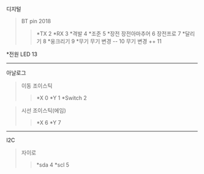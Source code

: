 디지털


>BT pin 2018
>>*TX 2
>>*RX 3
*격발 4
*조준 5
*장전
>장전아마추어 6
>장전프로 7
*달리기 8
*웅크리기 9
*무기
>무기 변경 -- 10
>무기 변경 ++ 11

*전원 LED 13

<hr/>

아날로그


>이동 조이스틱
>>*X 0
>>*Y 1
>>*Switch 2

>시선 조이스틱(에임)
>>*X 6
>>*Y 7

<hr/>

I2C

>자이로
>>*sda 4
>>*scl 5